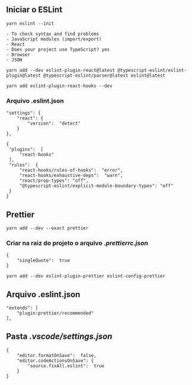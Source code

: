 ## Iniciar o ESLint
```
yarn eslint --init
```
	- To check syntax and find problems
	- JavaScript modules (import/export)
	- React
	- Does your project use TypeScript? yes
	- Browser
	- JSON

```
yarn add --dev eslint-plugin-react@latest @typescript-eslint/eslint-plugin@latest @typescript-eslint/parser@latest eslint@latest
```
```
yarn add eslint-plugin-react-hooks --dev
```

<h3> Arquivo .eslint.json</h3>

```
"settings": {
	"react": {
		"version":  "detect"
	}
},
```

```
{
 "plugins":  [
	 "react-hooks"
 ],
 "rules":  {
	 "react-hooks/rules-of-hooks":  "error",
	 "react-hooks/exhaustive-deps":  "warn",
	 "react/prop-types": "off",
	 "@typescript-eslint/explicit-module-boundary-types": "off"
 }
}
```
## Prettier
```
yarn add --dev --exact prettier
```

<h3>Criar na raiz do projeto o arquivo <i>.prettierrc.json</i></h3>

```
{
	"singleQuote":  true
}
```
```
yarn add --dev eslint-plugin-prettier eslint-config-prettier
```

<h2>Arquivo .eslint.json</h2>

```
"extends": [
	"plugin:prettier/recommended"
],
```

<h2>Pasta <i>.vscode/settings.json</i></h2>

```
{
	"editor.formatOnSave":  false,
	"editor.codeActionsOnSave": {
		"source.fixAll.eslint":  true
	}
}
```
